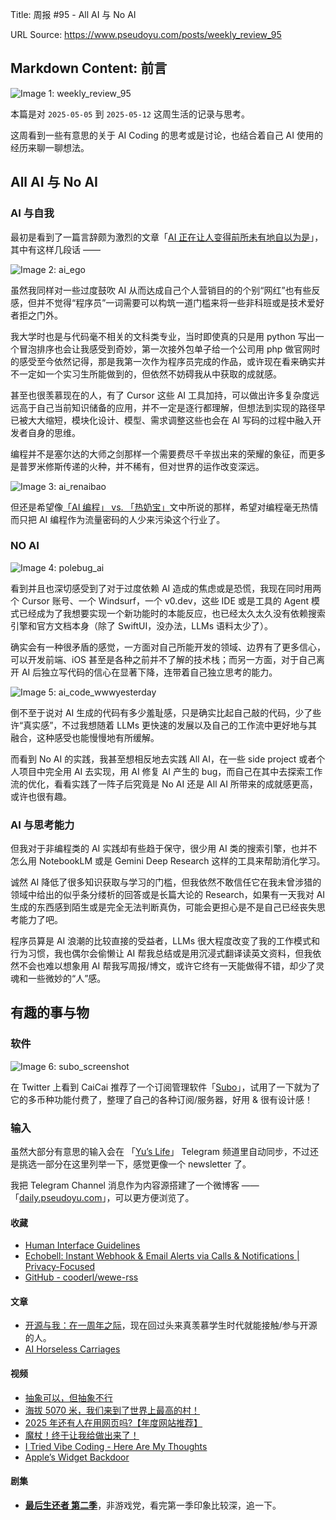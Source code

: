Title: 周报 #95 - All AI 与 No AI

URL Source: https://www.pseudoyu.com/posts/weekly_review_95

Markdown Content:
前言
--

![Image 1: weekly_review_95](https://image.pseudoyu.com/images/weekly_review_95.png)

本篇是对 `2025-05-05` 到 `2025-05-12` 这周生活的记录与思考。

这周看到一些有意思的关于 AI Coding 的思考或是讨论，也结合着自己 AI 使用的经历来聊一聊想法。

All AI 与 No AI
--------------

### AI 与自我

最初是看到了一篇言辞颇为激烈的文章「[AI 正在让人变得前所未有地自以为是](https://www.geedea.pro/posts/ai-%E6%AD%A3%E5%9C%A8%E8%AE%A9%E4%BA%BA%E5%8F%98%E5%BE%97%E5%89%8D%E6%89%80%E6%9C%AA%E6%9C%89%E5%9C%B0%E8%87%AA%E4%BB%A5%E4%B8%BA%E6%98%AF/)」，其中有这样几段话 ——

![Image 2: ai_ego](https://image.pseudoyu.com/images/ai_ego.png)

虽然我同样对一些过度鼓吹 AI 从而达成自己个人营销目的的个别“网红”也有些反感，但并不觉得“程序员”一词需要可以构筑一道门槛来将一些非科班或是技术爱好者拒之门外。

我大学时也是与代码毫不相关的文科类专业，当时即使真的只是用 python 写出一个冒泡排序也会让我感受到奇妙，第一次接外包单子给一个公司用 php 做官网时的感受至今依然记得，那是我第一次作为程序员完成的作品，或许现在看来确实并不一定如一个实习生所能做到的，但依然不妨碍我从中获取的成就感。

甚至也很羡慕现在的人，有了 Cursor 这些 AI 工具加持，可以做出许多复杂度远远高于自己当前知识储备的应用，并不一定是逐行都理解，但想法到实现的路径早已被大大缩短，模块化设计、模型、需求调整这些也会在 AI 写码的过程中融入开发者自身的思维。

编程并不是塞尔达的大师之剑那样一个需要费尽千辛拔出来的荣耀的象征，而更多是普罗米修斯传递的火种，并不稀有，但对世界的运作改变深远。

![Image 3: ai_renaibao](https://image.pseudoyu.com/images/ai_renaibao.png)

但还是希望像[「AI 编程」 vs. 「热奶宝」](https://blog.solazy.me/20250421/)文中所说的那样，希望对编程毫无热情而只把 AI 编程作为流量密码的人少来污染这个行业了。

### NO AI

![Image 4: polebug_ai](https://image.pseudoyu.com/images/polebug_ai.png)

看到并且也深切感受到了对于过度依赖 AI 造成的焦虑或是恐慌，我现在同时用两个 Cursor 账号、一个 Windsurf，一个 v0.dev，这些 IDE 或是工具的 Agent 模式已经成为了我想要实现一个新功能时的本能反应，也已经太久太久没有依赖搜索引擎和官方文档本身（除了 SwiftUI，没办法，LLMs 语料太少了）。

确实会有一种很矛盾的感觉，一方面对自己所能开发的领域、边界有了更多信心，可以开发前端、iOS 甚至是各种之前并不了解的技术栈；而另一方面，对于自己离开 AI 后独立写代码的信心在显著下降，连带着自己独立思考的能力。

![Image 5: ai_code_wwwyesterday](https://image.pseudoyu.com/images/ai_code_wwwyesterday.png)

倒不至于说对 AI 生成的代码有多少羞耻感，只是确实比起自己敲的代码，少了些许“真实感”，不过我想随着 LLMs 更快速的发展以及自己的工作流中更好地与其融合，这种感受也能慢慢地有所缓解。

而看到 No AI 的实践，我甚至想相反地去实践 All AI，在一些 side project 或者个人项目中完全用 AI 去实现，用 AI 修复 AI 产生的 bug，而自己在其中去探索工作流的优化，看看实践了一阵子后究竟是 No AI 还是 All AI 所带来的成就感更高，或许也很有趣。

### AI 与思考能力

但我对于非编程类的 AI 实践却有些趋于保守，很少用 AI 类的搜索引擎，也并不怎么用 NotebookLM 或是 Gemini Deep Research 这样的工具来帮助消化学习。

诚然 AI 降低了很多知识获取与学习的门槛，但我依然不敢信任它在我未曾涉猎的领域中给出的似乎条分缕析的回答或是长篇大论的 Research，如果有一天我对 AI 生成的东西感到陌生或是完全无法判断真伪，可能会更担心是不是自己已经丧失思考能力了吧。

程序员算是 AI 浪潮的比较直接的受益者，LLMs 很大程度改变了我的工作模式和行为习惯，我也偶尔会偷懒让 AI 帮我总结或是用沉浸式翻译读英文资料，但我依然不会也难以想象用 AI 帮我写周报/博文，或许它终有一天能做得不错，却少了灵魂和一些微妙的“人”感。

有趣的事与物
------

### 软件

![Image 6: subo_screenshot](https://image.pseudoyu.com/images/subo_screenshot.jpg)

在 Twitter 上看到 CaiCai 推荐了一个订阅管理软件「[Subo](https://apps.apple.com/us/app/subo/id6741823650)」，试用了一下就为了它的多币种功能付费了，整理了自己的各种订阅/服务器，好用 & 很有设计感！

### 输入

虽然大部分有意思的输入会在 「[Yu’s Life](https://t.me/pseudoyulife)」 Telegram 频道里自动同步，不过还是挑选一部分在这里列举一下，感觉更像一个 newsletter 了。

我把 Telegram Channel 消息作为内容源搭建了一个微博客 —— 「[daily.pseudoyu.com](https://daily.pseudoyu.com/)」，可以更方便浏览了。

#### 收藏

*   [Human Interface Guidelines](https://developer.apple.com/design/human-interface-guidelines)
*   [Echobell: Instant Webhook & Email Alerts via Calls & Notifications | Privacy-Focused](https://echobell.one/)
*   [GitHub - cooderl/wewe-rss](https://github.com/cooderl/wewe-rss)

#### 文章

*   [开源与我：在一周年之际](https://blog.electronicwaste.cn/p/%E5%BC%80%E6%BA%90%E4%B8%8E%E6%88%91%E5%9C%A8%E4%B8%80%E5%91%A8%E5%B9%B4%E4%B9%8B%E9%99%85/)，现在回过头来真羡慕学生时代就能接触/参与开源的人。
*   [AI Horseless Carriages](https://koomen.dev/essays/horseless-carriages/)

#### 视频

*   [抽象可以，但抽象不行](https://www.bilibili.com/video/BV1p7VPzeECG)
*   [海拔 5070 米，我们来到了世界上最高的村！](https://www.bilibili.com/video/BV1mKVizwEXF)
*   [2025 年还有人在用网页吗?【年度网站推荐】](https://www.bilibili.com/video/BV14WV2z8E9n)
*   [魔杖！终于让我给做出来了！](https://www.bilibili.com/video/BV16q5Tz3EVk)
*   [I Tried Vibe Coding - Here Are My Thoughts](https://www.youtube.com/watch?v=bjh7EYdFTo4)
*   [Apple’s Widget Backdoor](https://www.youtube.com/watch?v=NdJ_y1c_j_I)

#### 剧集

*   [**最后生还者 第二季**](https://movie.douban.com/subject/36221305/)，非游戏党，看完第一季印象比较深，追一下。
